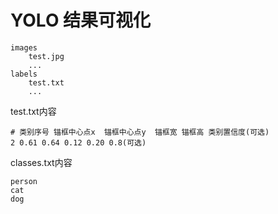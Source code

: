 # YOLO 结果可视化




```shell
images
    test.jpg
    ...
labels
    test.txt
    ...
```

test.txt内容

```shell
# 类别序号 锚框中心点x  锚框中心点y  锚框宽 锚框高 类别置信度(可选)
2 0.61 0.64 0.12 0.20 0.8(可选)
```

classes.txt内容
```shell
person
cat
dog
```
